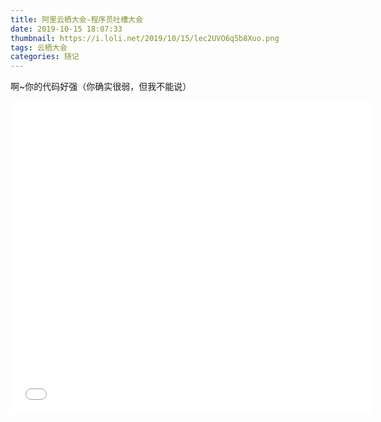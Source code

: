 ```yaml
---
title: 阿里云栖大会-程序员吐槽大会
date: 2019-10-15 18:07:33
thumbnail: https://i.loli.net/2019/10/15/lec2UVO6q5b8Xuo.png
tags: 云栖大会
categories: 随记
---
```

啊~你的代码好强（你确实很弱，但我不能说）

<!--more-->

<center>
<iframe src="//player.bilibili.com/player.html?aid=69171100&cid=119877665&page=1" scrolling="no" border="0" frameborder="no" framespacing="0" allowfullscreen="true" height=500px width=580px> </iframe>
</center>